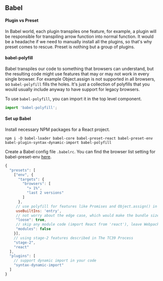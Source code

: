 ## Babel

#### Plugin vs Preset

In Babel world, each plugin transpiles one feature, for example, a plugin will be responsible for transpiling arrow function into normal function. It would be a headache if we need to manually install all the plugins, so that's why preset comes to rescue. Preset is nothing but a group of plugins.

#### babel-polyfill

Babel transpiles our code to something that browsers can understand, but the resulting code might use features that may or may not work in every single browser. For example Object.assign is not supported in all browsers, so `babel-polyfill` fills the holes. It's just a collection of polyfills that you would usually include anyway to have support for legacy browsers.

To use `babel-polyfill`, you can import it in the top level component.

```js
import 'babel-polyfill';
```

#### Set up Babel

Install necessary NPM packages for a React project.

```
npm i -D babel-loader babel-core babel-preset-react babel-preset-env babel-plugin-syntax-dynamic-import babel-polyfill
```

Create a Babel config file `.babelrc`. You can find the browser list setting for babel-preset-env [here](https://github.com/ai/browserslist).

```js
{
  "presets": [
    ["env", {
      "targets": {
        "browsers": [
          "> 1%",
          "last 2 versions"
        ]
      },
     // use polyfill for features like Promises and Object.assign() in older browsers
     useBuiltIns: 'entry',
     // not worry about the edge case, which would make the bundle size smaller
     "loose": true,
     // skip any module code (import React from 'react'), leave Webpack to worry about it
     "modules": false
    }],
    // using stage-2 features described in The TC39 Process
    "stage-2",
    "react"
  ],
  "plugins": [
    // support dynamic import in your code
    "syntax-dynamic-import"
  ]
}
```
